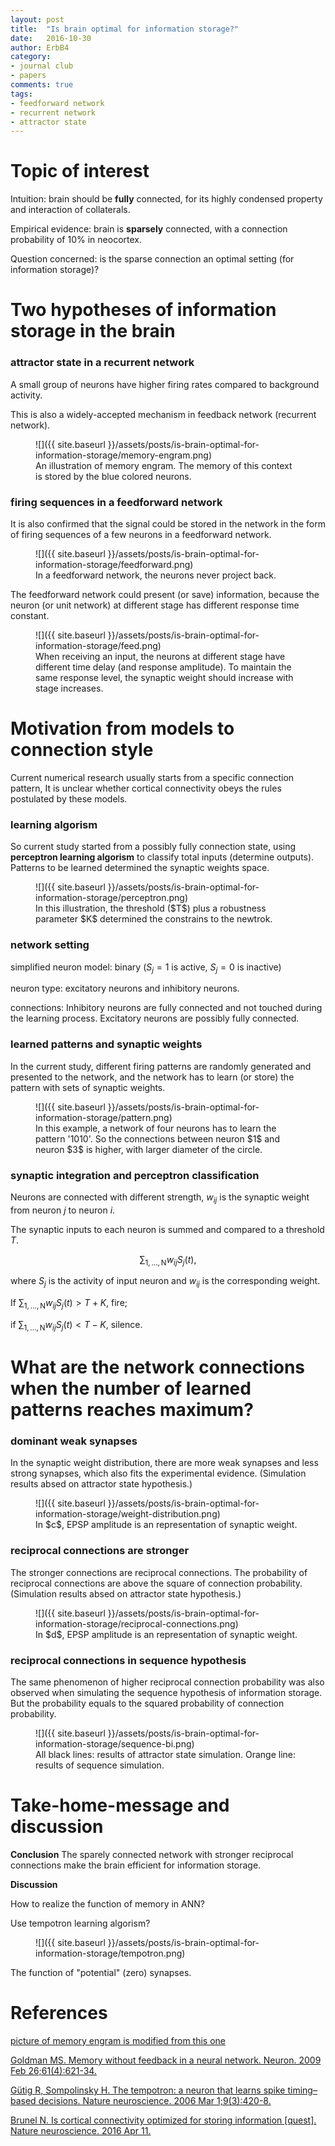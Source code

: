 ```yaml
---
layout: post
title:  "Is brain optimal for information storage?"
date:   2016-10-30
author: ErbB4
category:
- journal club
- papers
comments: true
tags:
- feedforward network
- recurrent network
- attractor state
---
```


# Topic of interest

Intuition: brain should be **fully** connected, for its highly condensed property and interaction of collaterals.

Empirical evidence: brain is **sparsely** connected, with a connection probability of $10\%$ in neocortex.

Question concerned: is the sparse connection an optimal setting (for information storage)?

# Two hypotheses of information storage in the brain

### attractor state in a recurrent network

A small group of neurons have higher firing rates compared to background activity.

This is also a widely-accepted mechanism in feedback network (recurrent network).

<figure markdown="1">
![]({{ site.baseurl }}/assets/posts/is-brain-optimal-for-information-storage/memory-engram.png)
<figcaption>An illustration of memory engram. The memory of this context is stored by the blue colored neurons.</figcaption>
</figure>

### firing sequences in a feedforward network
It is also confirmed that the signal could be stored in the network in the form of firing sequences of a few neurons in a feedforward network.

<figure markdown="1">
![]({{ site.baseurl }}/assets/posts/is-brain-optimal-for-information-storage/feedforward.png)
<figcaption>In a feedforward network, the neurons never project back.</figcaption>
</figure>

The feedforward network could present (or save) information, because the neuron (or unit network) at different stage has different response time constant.

<figure markdown="1">
![]({{ site.baseurl }}/assets/posts/is-brain-optimal-for-information-storage/feed.png)
<figcaption>When receiving an input, the neurons at different stage have different time delay (and response amplitude). To maintain the same response level, the synaptic weight should increase with stage increases. </figcaption>
</figure>

# Motivation from models to connection style

Current numerical research usually starts from a specific connection pattern, It is unclear whether cortical connectivity obeys the rules postulated by these models.

### learning algorism
So current study started from a possibly fully connection state, using **perceptron learning algorism** to classify total inputs (determine outputs). Patterns to be learned determined the synaptic weights space.

<figure markdown="1">
![]({{ site.baseurl }}/assets/posts/is-brain-optimal-for-information-storage/perceptron.png)
<figcaption>In this illustration, the threshold ($T$) plus a robustness parameter $K$ determined the constrains to the newtrok.</figcaption>
</figure>

### network setting

simplified neuron model: binary ($S_j = 1$  is active, $S_j = 0$ is inactive)

neuron type: excitatory neurons and inhibitory neurons.

connections: Inhibitory neurons are fully connected and not touched during the learning process. Excitatory neurons are possibly fully connected.

### learned patterns and synaptic weights

In the current study, different firing patterns are randomly generated and presented to the network, and the network has to learn (or store) the pattern with sets of synaptic weights.

<figure markdown="1">
![]({{ site.baseurl }}/assets/posts/is-brain-optimal-for-information-storage/pattern.png)
<figcaption>In this example, a network of four neurons has to learn the pattern '1010'. So the connections between neuron $1$ and neuron $3$ is higher, with larger diameter of the circle.</figcaption>
</figure>

### synaptic integration and perceptron classification

Neurons are connected with different strength, $w_{ij}$ is the synaptic weight from neuron $j$ to neuron $i$.

The synaptic inputs to each neuron is summed and compared to a threshold $T$.

$$
\sum_\mathrm{1,...,N}w_{ij}S_j(t),
$$

where $S_j$ is the activity of input neuron and $w_{ij}$ is the corresponding weight.



If $\sum_\mathrm{1,...,N}w_{ij}S_j(t)>T+K$, fire;

if $\sum_\mathrm{1,...,N}w_{ij}S_j(t)<T-K$, silence.

# What are the network connections when the number of learned patterns reaches maximum?

### dominant weak synapses

In the synaptic weight distribution, there are more weak synapses and less strong synapses, which also fits the experimental evidence. (Simulation results absed on attractor state hypothesis.)

<figure markdown="1">
![]({{ site.baseurl }}/assets/posts/is-brain-optimal-for-information-storage/weight-distribution.png)
<figcaption>In $c$, EPSP amplitude is an representation of synaptic weight.</figcaption>
</figure>

### reciprocal connections are stronger

The stronger connections are reciprocal connections. The probability of reciprocal connections are above the square of connection probability. (Simulation results absed on attractor state hypothesis.)

<figure markdown="1">
![]({{ site.baseurl }}/assets/posts/is-brain-optimal-for-information-storage/reciprocal-connections.png)
<figcaption>In $d$, EPSP amplitude is an representation of synaptic weight.</figcaption>
</figure>

### reciprocal connections in sequence hypothesis
The same phenomenon of higher reciprocal connection probability was also observed when simulating the sequence hypothesis of information storage. But the probability equals to the squared probability of connection probability.

<figure markdown="1">
![]({{ site.baseurl }}/assets/posts/is-brain-optimal-for-information-storage/sequence-bi.png)
<figcaption>All black lines: results of attractor state simulation. Orange line: results of sequence simulation.</figcaption>
</figure>

# Take-home-message and discussion

**Conclusion**  The sparely connected network with stronger reciprocal connections make the brain efficient for information storage.

**Discussion**

How to realize the function of memory in ANN?

Use tempotron learning algorism?
<figure markdown="1">
![]({{ site.baseurl }}/assets/posts/is-brain-optimal-for-information-storage/tempotron.png)
</figure>

The function of "potential" (zero) synapses.


# References
[picture of memory engram is modified from this one](http://images.google.de/imgres?imgurl=https%3A%2F%2Fmopapersmoproblems.files.wordpress.com%2F2013%2F08%2Fthingaboutredplace.png&imgrefurl=https%3A%2F%2Fmopapersmoproblems.wordpress.com%2Fcategory%2Fspecial-blog-post%2F&h=899&w=1446&tbnid=Pvf3VgLxOqfw9M%3A&docid=8xz2O0-5qrXhKM&ei=pwkVWKraBYLxUoPhh8gJ&tbm=isch&iact=rc&uact=3&dur=331&page=1&start=18&ndsp=27&ved=0ahUKEwjqyaeU8IDQAhWCuBQKHYPwAZkQMwg-KBowGg&bih=654&biw=1517)

[Goldman MS. Memory without feedback in a neural network. Neuron. 2009 Feb 26;61(4):621-34.](http://www.sciencedirect.com/science/article/pii/S0896627308010830)

[Gütig R, Sompolinsky H. The tempotron: a neuron that learns spike timing–based decisions. Nature neuroscience. 2006 Mar 1;9(3):420-8.](http://www.nature.com/neuro/journal/v9/n3/full/nn1643.html)

[Brunel N. Is cortical connectivity optimized for storing information [quest]. Nature neuroscience. 2016 Apr 11.](http://utmemoryclub.com/wp-content/uploads/2013/07/brunel2016.pdf)
